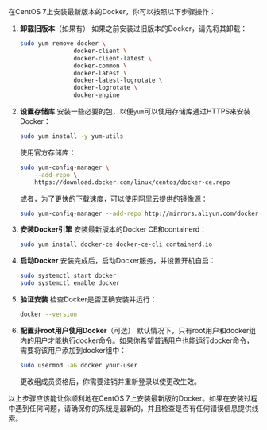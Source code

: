 在CentOS 7上安装最新版本的Docker，你可以按照以下步骤操作：

1. **卸载旧版本**（如果有）
   如果之前安装过旧版本的Docker，请先将其卸载：
   ```bash
   sudo yum remove docker \
                  docker-client \
                  docker-client-latest \
                  docker-common \
                  docker-latest \
                  docker-latest-logrotate \
                  docker-logrotate \
                  docker-engine
   ```

2. **设置存储库**
   安装一些必要的包，以便`yum`可以使用存储库通过HTTPS来安装Docker：
   ```bash
   sudo yum install -y yum-utils
   ```
   
   使用官方存储库：
   ```bash
   sudo yum-config-manager \
       --add-repo \
       https://download.docker.com/linux/centos/docker-ce.repo
   ```
   
   或者，为了更快的下载速度，可以使用阿里云提供的镜像源：
   ```bash
   sudo yum-config-manager --add-repo http://mirrors.aliyun.com/docker-ce/linux/centos/docker-ce.repo
   ```

3. **安装Docker引擎**
   安装最新版本的Docker CE和containerd：
   ```bash
   sudo yum install docker-ce docker-ce-cli containerd.io
   ```

4. **启动Docker**
   安装完成后，启动Docker服务，并设置开机自启：
   ```bash
   sudo systemctl start docker
   sudo systemctl enable docker
   ```

5. **验证安装**
   检查Docker是否正确安装并运行：
   ```bash
   docker --version
   ```

6. **配置非root用户使用Docker**（可选）
   默认情况下，只有root用户和docker组内的用户才能执行docker命令。如果你希望普通用户也能运行docker命令，需要将该用户添加到docker组中：
   ```bash
   sudo usermod -aG docker your-user
   ```
   更改组成员资格后，你需要注销并重新登录以使更改生效。

以上步骤应该能让你顺利地在CentOS 7上安装最新版的Docker。如果在安装过程中遇到任何问题，请确保你的系统是最新的，并且检查是否有任何错误信息提供线索。
